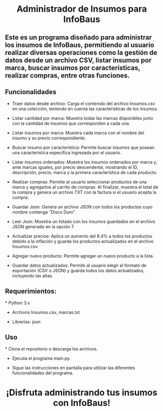 <div align="center">
   <h1>Administrador de Insumos para InfoBaus</h1>
</div>
<div>
  <h2>Este es un programa diseñado para administrar los insumos de InfoBaus, permitiendo al usuario realizar diversas operaciones como la gestión de datos desde un archivo CSV, listar insumos por marca, buscar insumos por características, realizar compras, entre otras funciones.</h2>
</div>

<h2>Funcionalidades</h2>

* Traer datos desde archivo: Carga el contenido del archivo Insumos.csv en una colección, teniendo en cuenta las características de los insumos.

* Listar cantidad por marca: Muestra todas las marcas disponibles junto con la cantidad de insumos que corresponden a cada una.

* Listar insumos por marca: Muestra cada marca con el nombre del insumo y su precio correspondiente.

* Buscar insumo por característica: Permite buscar insumos que posean una característica específica ingresada por el usuario.

* Listar insumos ordenados: Muestra los insumos ordenados por marca y, ante marcas iguales, por precio descendente, mostrando el ID, descripción, precio, marca y la primera característica de cada producto.

* Realizar compras: Permite al usuario seleccionar productos de una marca y agregarlos al carrito de compras. Al finalizar, muestra el total de la compra y genera un archivo TXT con la factura si el usuario acepta la compra.

* Guardar Json: Genera un archivo JSON con todos los productos cuyo nombre contenga "Disco Duro".

* Leer Json: Muestra un listado con los insumos guardados en el archivo JSON generado en la opción 7.

* Actualizar precios: Aplica un aumento del 8.4% a todos los productos debido a la inflación y guarda los productos actualizados en el archivo Insumos.csv.

* Agregar nuevo producto: Permite agregar un nuevo producto a la lista.

* Guardar datos actualizados: Permite al usuario elegir el formato de exportación (CSV o JSON) y guarda todos los datos actualizados, incluyendo las altas.

<h2>Requerimientos: </h2>
* Python 3.x

* Archivos Insumos.csv, marcas.txt
  
* Librerías: json
  
<h2>Uso</h2>
* Clona el repositorio o descarga los archivos.

* Ejecuta el programa main.py.
  
* Sigue las instrucciones en pantalla para utilizar las diferentes funcionalidades del programa.

<div align="center">
  <h1>¡Disfruta administrando tus insumos con InfoBaus!</h1>
